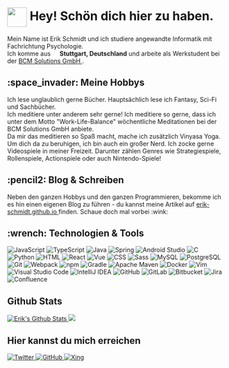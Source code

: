<h1> <img align="center" src="https://meritt-gifs.s3-us-west-1.amazonaws.com/nerd-life/bulba-dance.gif" width="45" /> Hey! Schön dich hier zu haben. </h1>

<!-- Zitat hinzufügen! -->

<p> Mein Name ist Erik Schmidt und ich studiere angewandte Informatik mit Fachrichtung Psychologie. </br> Ich komme aus <img src="https://www.flaticon.com/svg/vstatic/svg/197/197571.svg?token=exp=1614173962~hmac=1d5b37f3a5057d1bc49d5e483c55ad57" width="13"> <b>Stuttgart, Deutschland</b> und arbeite als Werkstudent bei der <a href="https://bcmsolutions.de">BCM Solutions GmbH </a>.</p>

<h2> :space_invader: Meine Hobbys </h2>
<p> Ich lese unglaublich gerne Bücher. Hauptsächlich lese ich Fantasy, Sci-Fi und Sachbücher. </br> Ich meditiere unter anderem sehr gerne! Ich meditiere so gerne, dass ich unter dem Motto "Work-Life-Balance" wöchentliche Meditationen bei der BCM Solutions GmbH anbiete. </br> Da mir das meditieren so Spaß macht, mache ich zusätzlich Vinyasa Yoga. </br> Um dich da zu beruhigen, ich bin auch ein großer Nerd. Ich zocke gerne Videospiele in meiner Freizeit. Darunter zählen Genres wie Strategiespiele, Rollenspiele, Actionspiele oder auch Nintendo-Spiele!</p>

<h2> :pencil2: Blog & Schreiben </h2>
<p>Neben den ganzen Hobbys und den ganzen Programmieren, bekomme ich es hin einen eigenen Blog zu führen - du kannst meine Artikel auf <a href="https://erik-schmidt.github.io"> erik-schmidt.github.io </a> finden. Schaue doch mal vorbei :wink:</p>

<h2> :wrench: Technologien & Tools </h2>
<p>
<img alt="JavaScript" src="https://img.shields.io/badge/-JavaScript-F7DF1E?style=flat-square&logo=javaScript&logoColor=gray">
<img alt="TypeScript" src="https://img.shields.io/badge/-TypeScript-3178C6?style=flat-square&logo=typescript&logoColor=white">
<img alt="Java" src="https://img.shields.io/badge/-Java-007396?style=flat-square&logo=java&logoColor=white">
<img alt="Spring" src="https://img.shields.io/badge/-Spring-6DB33F?style=flat-square&logo=spring&logoColor=white">
<img alt="Android Studio" src="https://img.shields.io/badge/-Android Studio-3DDC84?style=flat-square&logo=android-Studio&logoColor=gray">
<img alt="C" src="https://img.shields.io/badge/-C-A8B9CC?style=flat-square&logo=c&logoColor=gray">
<img alt="Python" src="https://img.shields.io/badge/-Python-3776AB?style=flat-square&logo=python&logoColor=white">
<img alt="HTML" src="https://img.shields.io/badge/-HTML-E34F26?style=flat-square&logo=html5&logoColor=white">
<img alt="React" src="https://img.shields.io/badge/-React-61DAFB?style=flat-square&logo=react&logoColor=gray">
<img alt="Vue" src="https://img.shields.io/badge/-Vue-4FC08D?style=flat-square&logo=vue.js&logoColor=white">
<img alt="CSS" src="https://img.shields.io/badge/-CSS-1572B6?style=flat-square&logo=css3&logoColor=white">
<img alt="Sass" src="https://img.shields.io/badge/-Sass-CC6699?style=flat-square&logo=sass&logoColor=white">
<img alt="MySQL" src="https://img.shields.io/badge/-MySQL-4479A1?style=flat-square&logo=mysql&logoColor=white">
<img alt="PostgreSQL" src="https://img.shields.io/badge/-PostgreSQL-336791?style=flat-square&logo=postgresql&logoColor=white">
<img alt="Git" src="https://img.shields.io/badge/-Git-F05032?style=flat-square&logo=git&logoColor=white">
<img alt="Webpack" src="https://img.shields.io/badge/-Webpack-8DD6F9?style=flat-square&logo=webpack&logoColor=gray">
<img alt="npm" src="https://img.shields.io/badge/-NPM-CB3837?style=flat-square&logo=npm&logoColor=white">
<img alt="Gradle" src="https://img.shields.io/badge/-Gradle-02303A?style=flat-square&logo=gradle&logoColor=white">
<img alt="Apache Maven" src="https://img.shields.io/badge/-Apache Maven-C71A36?style=flat-square&logo=apache-maven&logoColor=white">
<img alt="Docker" src="https://img.shields.io/badge/-Docker-2496ED?style=flat-square&logo=docker&logoColor=white">
<img alt="Vim" src="https://img.shields.io/badge/-Vim-019733?style=flat-square&logo=vim&logoColor=white">
<img alt="Visual Studio Code" src="https://img.shields.io/badge/-Visual Studio Code-007ACC?style=flat-square&logo=Visual-studio-code&logoColor=white">
<img alt="IntelliJ IDEA" src="https://img.shields.io/badge/-IntelliJ IDEA-000000?style=flat-square&logo=intellij-idea&logoColor=white">
<img alt="GitHub" src="https://img.shields.io/badge/-GitHub-181717?style=flat-square&logo=github&logoColor=white">
<img alt="GitLab" src="https://img.shields.io/badge/-GitLab-FCA121?style=flat-square&logo=gitlab&logoColor=gray">
<img alt="Bitbucket" src="https://img.shields.io/badge/-Bitbucket-0052CC?style=flat-square&logo=bitbucket&logoColor=white">
<img alt="Jira" src="https://img.shields.io/badge/-Jira-0052CC?style=flat-square&logo=jira&logoColor=white">
<img alt="Confluence" src="https://img.shields.io/badge/-Confluence-172B4D?stlye=flat-square&logo=confluence&logoColor=white">
</p>

<h2> Github Stats </h2>
<a href="https://github.com/erik-schmidt/erik-schmidt">
<img src="https://github-readme-stats.vercel.app/api/?username=erik-schmidt&count_private=true" alt="Erik's Github Stats">
</a>
<a href="https://github.com/erik-schmidt/erik-schmidt">
<img src="https://github-readme-stats.vercel.app/api/top-langs/?username=erik-schmidt&layout=compact">
</a>

<h2> Hier kannst du mich erreichen </h2>
<a href="https://twitter.com/erikschmidt_">
<img alt="Twitter" src="https://img.shields.io/badge/-Twitter-1DA1F2?style=for-the-badge&logo=twitter&logoColor=white">
</a>
<a href="https://github.com/erik-schmidt">
<img alt="GitHub" src="https://img.shields.io/badge/-GitHub-181717?style=for-the-badge&logo=github&logoColor=white">
</a>
<a href="https://www.xing.com/profile/Erik_Schmidt96/cv">
<img alt="Xing" src="https://img.shields.io/badge/-Xing-006567?style=for-the-badge&logo=xing&logoColor=white">
</a>
<a href="https://www.linkedin.com/in/erik-schmidt-/">
